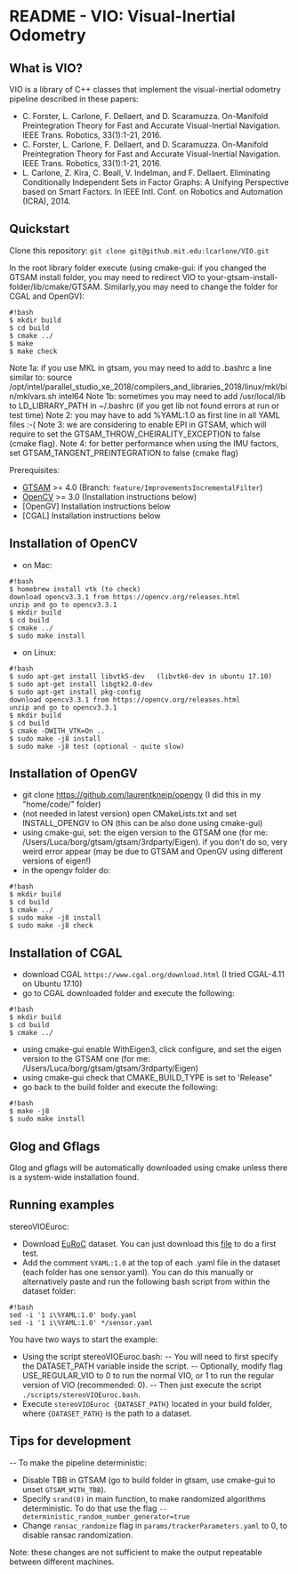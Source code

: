 README - VIO: Visual-Inertial Odometry
======================================

What is VIO?
------------

VIO is a library of C++ classes that implement the visual-inertial odometry pipeline described in these papers:
 
 - C. Forster, L. Carlone, F. Dellaert, and D. Scaramuzza. On-Manifold Preintegration Theory for Fast and Accurate Visual-Inertial Navigation. IEEE Trans. Robotics, 33(1):1-21, 2016.
 - C. Forster, L. Carlone, F. Dellaert, and D. Scaramuzza. On-Manifold Preintegration Theory for Fast and Accurate Visual-Inertial Navigation. IEEE Trans. Robotics, 33(1):1-21, 2016.
 - L. Carlone, Z. Kira, C. Beall, V. Indelman, and F. Dellaert. Eliminating Conditionally Independent Sets in Factor Graphs: A Unifying Perspective based on Smart Factors. In IEEE Intl. Conf. on Robotics and Automation (ICRA), 2014.

Quickstart
----------

Clone this repository: `git clone git@github.mit.edu:lcarlone/VIO.git`

In the root library folder execute (using cmake-gui: if you changed the GTSAM install folder, you may need to redirect VIO to your-gtsam-install-folder/lib/cmake/GTSAM. Similarly,you may need to change the folder for CGAL and OpenGV):

```
#!bash
$ mkdir build
$ cd build
$ cmake ../
$ make
$ make check
```

Note 1a: if you use MKL in gtsam, you may need to add to .bashrc a line similar to: source /opt/intel/parallel_studio_xe_2018/compilers_and_libraries_2018/linux/mkl/bin/mklvars.sh intel64
Note 1b: sometimes you may need to add /usr/local/lib to LD_LIBRARY_PATH in ~/.bashrc (if you get lib not found errors at run or test time)
Note 2: you may have to add %YAML:1.0 as first line in all YAML files :-(
Note 3: we are considering to enable EPI in GTSAM, which will require to set the GTSAM_THROW_CHEIRALITY_EXCEPTION to false (cmake flag).
Note 4: for better performance when using the IMU factors, set GTSAM_TANGENT_PREINTEGRATION to false (cmake flag) 

Prerequisites:

- [GTSAM](https://bitbucket.org/gtborg/gtsam/overview/) >= 4.0 (Branch: `feature/ImprovementsIncrementalFilter`)
- [OpenCV](https://opencv.org/opencv-3-0.html) >= 3.0 (Installation instructions below)
- [OpenGV] Installation instructions below 
- [CGAL] Installation instructions below

Installation of OpenCV
----------------------
- on Mac:
```
#!bash
$ homebrew install vtk (to check)
download opencv3.3.1 from https://opencv.org/releases.html
unzip and go to opencv3.3.1
$ mkdir build
$ cd build
$ cmake ../
$ sudo make install
```
- on Linux:
```
#!bash
$ sudo apt-get install libvtk5-dev   (libvtk6-dev in ubuntu 17.10)
$ sudo apt-get install libgtk2.0-dev 
$ sudo apt-get install pkg-config
download opencv3.3.1 from https://opencv.org/releases.html
unzip and go to opencv3.3.1
$ mkdir build
$ cd build
$ cmake -DWITH_VTK=On ..
$ sudo make -j8 install
$ sudo make -j8 test (optional - quite slow)
```

Installation of OpenGV
----------------------
- git clone https://github.com/laurentkneip/opengv (I did this in my "home/code/" folder)
- (not needed in latest version) open CMakeLists.txt and set INSTALL_OPENGV to ON (this can be also done using cmake-gui)
- using cmake-gui, set: the eigen version to the GTSAM one (for me: /Users/Luca/borg/gtsam/gtsam/3rdparty/Eigen). if you don't do so, very weird error appear (may be due to GTSAM and OpenGV using different versions of eigen!)
- in the opengv folder do:

```
#!bash
$ mkdir build
$ cd build
$ cmake ../
$ sudo make -j8 install
$ sudo make -j8 check
```

Installation of CGAL
----------------------
- download CGAL `https://www.cgal.org/download.html` (I tried CGAL-4.11 on Ubuntu 17.10)
- go to CGAL downloaded folder and execute the following:

```
#!bash
$ mkdir build
$ cd build
$ cmake ../
```
- using cmake-gui enable WithEigen3, click configure, and set the eigen version to the GTSAM one (for me: /Users/Luca/borg/gtsam/gtsam/3rdparty/Eigen)
- using cmake-gui check that CMAKE_BUILD_TYPE is set to 'Release" 
- go back to the build folder and execute the following:

```
#!bash
$ make -j8 
$ sudo make install
```

Glog and Gflags
----------------------
Glog and gflags will be automatically downloaded using cmake unless there is a system-wide installation found.

Running examples
----------------------

stereoVIOEuroc:
- Download [EuRoC](http://projects.asl.ethz.ch/datasets/doku.php?id=kmavvisualinertialdatasets) dataset. You can just download this [file](http://robotics.ethz.ch/~asl-datasets/ijrr_euroc_mav_dataset/machine_hall/MH_01_easy/MH_01_easy.zip) to do a first test.
- Add the comment ```%YAML:1.0``` at the top of each .yaml file in the dataset (each folder has one sensor.yaml). You can do this manually or alternatively paste and run the following bash script from within the dataset folder:
```
#!bash
sed -i '1 i\%YAML:1.0' body.yaml
sed -i '1 i\%YAML:1.0' */sensor.yaml
```
You have two ways to start the example:
- Using the script stereoVIOEuroc.bash:
  -- You will need to first specify the DATASET_PATH variable inside the script.
  -- Optionally, modify flag USE_REGULAR_VIO to 0 to run the normal VIO, or 1 to run the regular version of VIO (recommended: 0).
  -- Then just execute the script ```./scripts/stereoVIOEuroc.bash```.
- Execute ```stereoVIOEuroc {DATASET_PATH}``` located in your build folder, where ```{DATASET_PATH}``` is the path to a dataset.

Tips for development
----------------------
-- To make the pipeline deterministic:

- Disable TBB in GTSAM (go to build folder in gtsam, use cmake-gui to unset ```GTSAM_WITH_TBB```).
- Specify ```srand(0)``` in main function, to make randomized algorithms deterministic.
To do that use the flag ```--deterministic_random_number_generator=true```
- Change ```ransac_randomize``` flag in ```params/trackerParameters.yaml``` to 0, to disable ransac randomization.

Note: these changes are not sufficient to make the output repeatable between different machines.
